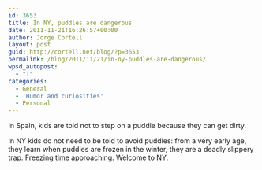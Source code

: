 ```yaml
---
id: 3653
title: In NY, puddles are dangerous
date: 2011-11-21T16:26:57+00:00
author: Jorge Cortell
layout: post
guid: http://cortell.net/blog/?p=3653
permalink: /blog/2011/11/21/in-ny-puddles-are-dangerous/
wpsd_autopost:
  - "1"
categories:
  - General
  - 'Humor and curiosities'
  - Personal
---
```

In Spain, kids are told not to step on a puddle because they can get dirty.

In NY kids do not need to be told to avoid puddles: from a very early age, they learn when puddles are frozen in the winter, they are a deadly slippery trap. Freezing time approaching. Welcome to NY.
